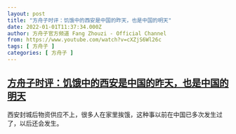 ```yaml
---
layout: post
title: "方舟子时评：饥饿中的西安是中国的昨天，也是中国的明天"
date: 2022-01-01T11:37:34.000Z
author: 方舟子官方频道 Fang Zhouzi - Official Channel
from: https://www.youtube.com/watch?v=cXZjS6Wl26c
tags: [ 方舟子 ]
categories: [ 方舟子 ]
---
```

<!--1641037054000-->
[方舟子时评：饥饿中的西安是中国的昨天，也是中国的明天](https://www.youtube.com/watch?v=cXZjS6Wl26c)
------

<div>
西安封城后物资供应不上，很多人在家里挨饿，这种事以前在中国已多次发生过了，以后还会发生。
</div>
